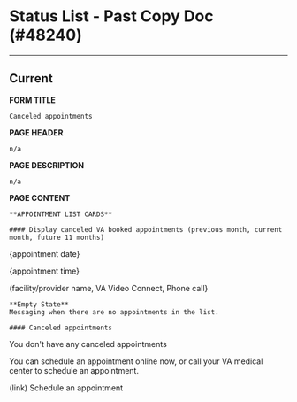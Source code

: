 # Status List - Past Copy Doc (#48240) 

---

## Current

**FORM TITLE**

```
Canceled appointments
```
**PAGE HEADER**
```
n/a
```
**PAGE DESCRIPTION**

```
n/a
```

**PAGE CONTENT**

```
**APPOINTMENT LIST CARDS**

#### Display canceled VA booked appointments (previous month, current month, future 11 months) 
```
{appointment date}

{appointment time}

(facility/provider name, VA Video Connect, Phone call}
```
**Empty State**
Messaging when there are no appointments in the list.

#### Canceled appointments 
```
You don't have any canceled appointments

You can schedule an appointment online now, or call your VA medical center to schedule an appointment.

(link) Schedule an appointment
```


